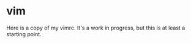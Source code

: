 vim
===

Here is a copy of my vimrc.  It's a work in progress, but this is at least a starting point.
